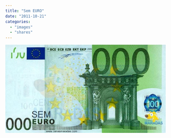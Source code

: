 ```yaml
---
title: "Sem EURO"
date: "2011-10-21"
categories: 
  - "images"
  - "shares"
---
```


![](images/tumblr_ltbar9Whlb1qz4vrlo1_640.jpg)
